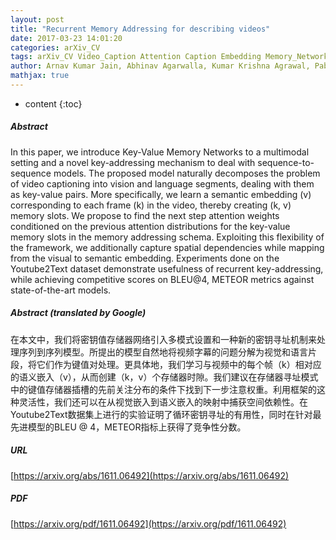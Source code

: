 ```yaml
---
layout: post
title: "Recurrent Memory Addressing for describing videos"
date: 2017-03-23 14:01:20
categories: arXiv_CV
tags: arXiv_CV Video_Caption Attention Caption Embedding Memory_Networks
author: Arnav Kumar Jain, Abhinav Agarwalla, Kumar Krishna Agrawal, Pabitra Mitra
mathjax: true
---
```


* content
{:toc}

##### Abstract
In this paper, we introduce Key-Value Memory Networks to a multimodal setting and a novel key-addressing mechanism to deal with sequence-to-sequence models. The proposed model naturally decomposes the problem of video captioning into vision and language segments, dealing with them as key-value pairs. More specifically, we learn a semantic embedding (v) corresponding to each frame (k) in the video, thereby creating (k, v) memory slots. We propose to find the next step attention weights conditioned on the previous attention distributions for the key-value memory slots in the memory addressing schema. Exploiting this flexibility of the framework, we additionally capture spatial dependencies while mapping from the visual to semantic embedding. Experiments done on the Youtube2Text dataset demonstrate usefulness of recurrent key-addressing, while achieving competitive scores on BLEU@4, METEOR metrics against state-of-the-art models.

##### Abstract (translated by Google)
在本文中，我们将密钥值存储器网络引入多模式设置和一种新的密钥寻址机制来处理序列到序列模型。所提出的模型自然地将视频字幕的问题分解为视觉和语言片段，将它们作为键值对处理。更具体地，我们学习与视频中的每个帧（k）相对应的语义嵌入（v），从而创建（k，v）个存储器时隙。我们建议在存储器寻址模式中的键值存储器插槽的先前关注分布的条件下找到下一步注意权重。利用框架的这种灵活性，我们还可以在从视觉嵌入到语义嵌入的映射中捕获空间依赖性。在Youtube2Text数据集上进行的实验证明了循环密钥寻址的有用性，同时在针对最先进模型的BLEU @ 4，METEOR指标上获得了竞争性分数。

##### URL
[https://arxiv.org/abs/1611.06492](https://arxiv.org/abs/1611.06492)

##### PDF
[https://arxiv.org/pdf/1611.06492](https://arxiv.org/pdf/1611.06492)

